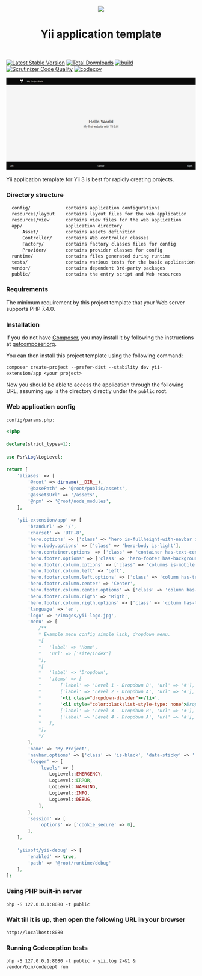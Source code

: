 <p align="center">
    <a href="https://github.com/yiisoft" target="_blank">
        <img src="https://github.com/yiisoft.png" height="100px">
    </a>
    <h1 align="center">Yii application template</h1>
    <br>
</p>

[![Latest Stable Version](https://poser.pugx.org/yii-extension/app/v/stable.png)](https://packagist.org/packages/yii-extension/app)
[![Total Downloads](https://poser.pugx.org/yii-extension/app/downloads.png)](https://packagist.org/packages/yii-extension/app)
[![build](https://github.com/yii-extension/app/workflows/build/badge.svg)](https://github.com/yii-extension/app/actions)
[![Scrutinizer Code Quality](https://scrutinizer-ci.com/g/yii-extension/app/badges/quality-score.png?b=master)](https://scrutinizer-ci.com/g/yii-extension/app/?branch=master)
[![codecov](https://codecov.io/gh/yii-extension/app/branch/master/graph/badge.svg)](https://codecov.io/gh/yii-extension/app)

<p align="center">
    <a href="https://github.com/yii-extension/app" target="_blank">
        <img src="docs\images\home.png" >
    </a>
</p>

Yii application template for Yii 3 is best for rapidly creating projects.

### Directory structure

      config/             contains application configurations
      resources/layout    contains layout files for the web application
      resources/view      contains view files for the web application
      app/                application directory
          Asset/          contains assets definition
          Controller/     contains Web controller classes
          Factory/        contains factory classes files for config
          Provider/       contains provider classes for config
      runtime/            contains files generated during runtime
      tests/              contains various tests for the basic application
      vendor/             contains dependent 3rd-party packages      
      public/             contains the entry script and Web resources



### Requirements

The minimum requirement by this project template that your Web server supports PHP 7.4.0.


### Installation

If you do not have [Composer](http://getcomposer.org/), you may install it by following the instructions
at [getcomposer.org](http://getcomposer.org/doc/00-intro.md#installation-nix).

You can then install this project template using the following command:

~~~
composer create-project --prefer-dist --stability dev yii-extension/app <your project>
~~~

Now you should be able to access the application through the following URL, assuming `app` is the directory
directly under the `public` root.

### Web application config

`config/params.php:`

```php
<?php

declare(strict_types=1);

use Psr\Log\LogLevel;

return [
    'aliases' => [
        '@root' => dirname(__DIR__),
        '@basePath' => '@root/public/assets',
        '@assetsUrl' => '/assets',
        '@npm' => '@root/node_modules',
    ],

    'yii-extension/app' => [
        'brandurl' => '/',
        'charset' => 'UTF-8',
        'hero.options' => ['class' => 'hero is-fullheight-with-navbar is-light'],
        'hero.body.options' => ['class' => 'hero-body is-light'],
        'hero.container.options' => ['class' => 'container has-text-centered'],
        'hero.footer.options' => ['class' => 'hero-footer has-background-black'],
        'hero.footer.column.options' => ['class' => 'columns is-mobile'],
        'hero.footer.column.left' => 'Left',
        'hero.footer.column.left.options' => ['class' => 'column has-text-left has-text-light'],
        'hero.footer.column.center' => 'Center',
        'hero.footer.column.center.options' => ['class' => 'column has-text-centered has-text-light'],
        'hero.footer.column.rigth' => 'Rigth',
        'hero.footer.column.rigth.options' => ['class' => 'column has-text-right has-text-light'],
        'language' => 'en',
        'logo' => '/images/yii-logo.jpg',
        'menu' => [
            /**
            * Example menu config simple link, dropdown menu.
            *[
            *   'label' => 'Home',
            *   'url' => ['site/index']
            *],
            *[
            *   'label' => 'Dropdown',
            *   'items' => [
            *       ['label' => 'Level 1 - Dropdown B', 'url' => '#'],
            *       ['label' => 'Level 2 - Dropdown A', 'url' => '#'],
            *       '<li class="dropdown-divider"></li>',
            *       '<li style="color:black;list-style-type: none">Dropdown Header</li>',
            *       ['label' => 'Level 3 - Dropdown B', 'url' => '#'],
            *       ['label' => 'Level 4 - Dropdown A', 'url' => '#'],
            *   ],
            *],
            */
        ],
        'name' => 'My Project',
        'navbar.options' => ['class' => 'is-black', 'data-sticky' => '', 'data-sticky-shadow' => ''],
        'logger' => [
            'levels' => [
                LogLevel::EMERGENCY,
                LogLevel::ERROR,
                LogLevel::WARNING,
                LogLevel::INFO,
                LogLevel::DEBUG,
            ],
        ],
        'session' => [
            'options' => ['cookie_secure' => 0],
        ],
    ],

    'yiisoft/yii-debug' => [
        'enabled' => true,
        'path' => '@root/runtime/debug'
    ],
];
```

### Using PHP built-in server

~~~
php -S 127.0.0.1:8080 -t public
~~~

### Wait till it is up, then open the following URL in your browser

~~~
http://localhost:8080
~~~

### Running Codeception tests

~~~
php -S 127.0.0.1:8080 -t public > yii.log 2>&1 &
vendor/bin/codecept run
~~~
